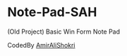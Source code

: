 # Note-Pad-SAH
(Old Project) Basic Win Form Note Pad

CodedBy [AmirAliShokri](https://github.com/AmirAliShokri)
